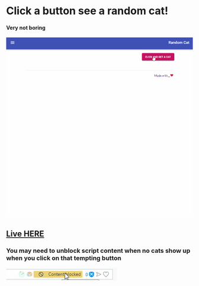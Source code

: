 # Click a button see a random cat!

#### Very not boring

![Demo flow](./assets/random-cat.gif?raw=true)

## [Live HERE](https://random-cat-69.firebaseapp.com)

### You may need to unblock script content when no cats show up when you click on that tempting button

![Warning](./assets/popup-blocked.gif?raw=true)
